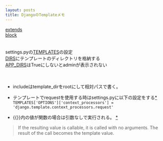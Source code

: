 ```yaml
---
layout: posts
title: DjangoのTemplateメモ 
---
```


[extends](https://docs.djangoproject.com/en/1.7/ref/templates/builtins/#extends)   
[block](https://docs.djangoproject.com/en/1.7/ref/templates/builtins/#block)   
<br>
<br>
settings.pyの[TEMPLATES](https://docs.djangoproject.com/en/1.8/ref/settings/#std:setting-TEMPLATES)の設定    
[DIRS](https://docs.djangoproject.com/en/1.8/ref/settings/#dirs)にテンプレートのディレクトリを格納する     
[APP_DIRS](https://docs.djangoproject.com/en/1.8/ref/settings/#app-dirs)はTrueにしないとadminが表示されない    
<br>
<br>
   
* includeはtemplate_dirをrootにして相対パスで書く。  

* テンプレートでrequestを使用する時はsettings.pyに以下の設定をする[*](https://docs.djangoproject.com/en/1.8/ref/templates/api/#django-template-context-processors-request)    
```TEMPLATES['OPTIONS']['context_processors'] = 'django.template.context_processors.request' ```

* \{\{\}\}内の値が関数の場合は引数なしで実行される。 [*](https://docs.djangoproject.com/en/dev/topics/templates/#variables)
>If the resulting value is callable, it is called with no arguments. The result of the call becomes the template value.
